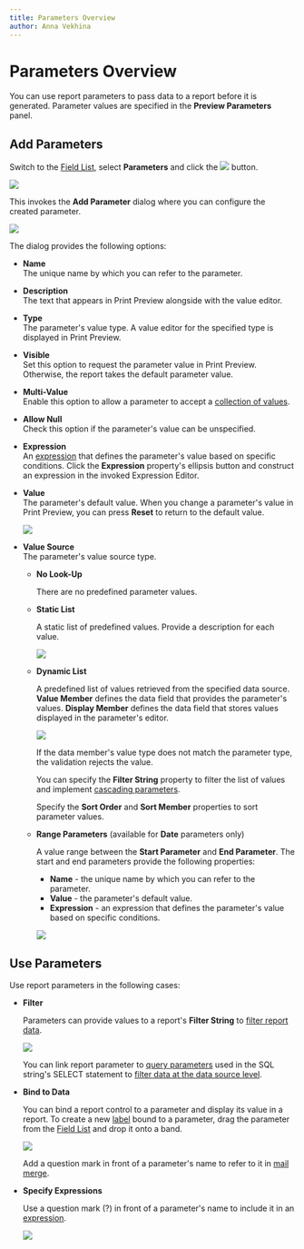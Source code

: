 ```yaml
---
title: Parameters Overview
author: Anna Vekhina
---
```

# Parameters Overview

You can use report parameters to pass data to a report before it is generated. Parameter values are specified in the **Preview Parameters** panel.

## Add Parameters

Switch to the [Field List](../../report-designer-tools/ui-panels/field-list.md), select **Parameters** and click the ![](../../../../images/eurd-web-parameters-button-plus.png) button.

![](../../../../images/eurd-web-parameters-add-parameter-via-field-list.png)

This invokes the **Add Parameter** dialog where you can configure the created parameter.

![](../../../../images/eurd-web-parameters-add-parameter-dialog.png)

The dialog provides the following options:

* **Name**  
	The unique name by which you can refer to the parameter.
* **Description**  
	The text that appears in Print Preview alongside with the value editor.
* **Type**  
	The parameter's value type. A value editor for the specified type is displayed in Print Preview.
* **Visible**  
	Set this option to request the parameter value in Print Preview. Otherwise, the report takes the default parameter value.
* **Multi-Value**  
	Enable this option to allow a parameter to accept a [collection of values](multi-value-and-cascading-parameters.md).
* **Allow Null**  
	Check this option if the parameter's value can be unspecified.
* **Expression**  
	An [expression](../../use-expressions.md) that defines the parameter's value based on specific conditions. Click the **Expression** property's ellipsis button and construct an expression in the invoked Expression Editor.
* **Value**  
	The parameter's default value. When you change a parameter's value in Print Preview, you can press **Reset** to return to the default value.

	![](../../../../images/eurd-web-parameters-reset-parameter-value.png)

* **Value Source**  
	The parameter's value source type.

    * **No Look-Up**

       There are no predefined parameter values.

    * **Static List**

		A static list of predefined values. Provide a description for each value.

		![](../../../../images/eurd-web-parameters-static-values.png)

	* **Dynamic List**

		A predefined list of values retrieved from the specified data source. **Value Member** defines the data field that provides the parameter's values. **Display Member** defines the data field that stores values displayed in the parameter's editor.

		![](../../../../images/eurd-web-parameters-dynamic-values.png)

		If the data member's value type does not match the parameter type, the validation rejects the value.

        You can specify the **Filter String** property to filter the list of values and implement [cascading parameters](multi-value-and-cascading-parameters.md#cascading-parameters).

		Specify the **Sort Order** and **Sort Member** properties to sort parameter values.

	* **Range Parameters** (available for **Date** parameters only)

		A value range between the **Start Parameter** and **End Parameter**. The start and end parameters provide the following properties:

		* **Name** - the unique name by which you can refer to the parameter.
		* **Value** - the parameter's default value.
		* **Expression** - an expression that defines the parameter's value based on specific conditions.

		![](../../../../images/eurd-web-parameters-range.png)

## Use Parameters

Use report parameters in the following cases:

* **Filter**

	Parameters can provide values to a report's **Filter String** to [filter report data](../filter-data/filter-data-at-the-report-level.md).

	![](../../../../images/eurd-web-parameters-in-filter-string.png)

	You can link report parameter to [query parameters](query-parameters.md) used in the SQL string's SELECT statement to [filter data at the data source level](../filter-data/filter-data-at-the-data-source-level.md).

* **Bind to Data**

	You can bind a report control to a parameter and display its value in a report. To create a new [label](../../use-report-elements/use-basic-report-controls/label.md) bound to a parameter, drag the parameter from the [Field List](../../report-designer-tools/ui-panels/field-list.md) and drop it onto a band.
	
	![](../../../../images/eurd-web-parameters-for-data-binding.png)
	
	Add a question mark in front of a parameter's name to refer to it in [mail merge](../../bind-to-data/use-embedded-fields-mail-merge.md).

* **Specify Expressions**
    
    Use a question mark (?) in front of a parameter's name to include it in an [expression](../../use-expressions.md).

    ![](../../../../images/eurd-web-parameters-in-expression-editor.png)